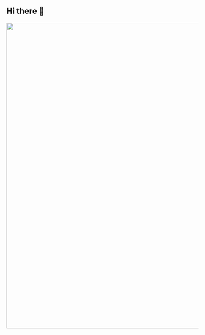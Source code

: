 ## Hi there 👋
<div id="header" align="center">
  <img decoding="async" src="https://github.com/edmundravn/edmundravn/edit/main/black_banner.png" width="800"/>
</div>
<!--
**edmundravn/edmundravn** is a ✨ _special_ ✨ repository because its `README.md` (this file) appears on your GitHub profile.

Here are some ideas to get you started:

- 🔭 I’m currently working on ...
- 🌱 I’m currently learning ...
- 👯 I’m looking to collaborate on ...
- 🤔 I’m looking for help with ...
- 💬 Ask me about ...
- 📫 How to reach me: ...
- 😄 Pronouns: ...
- ⚡ Fun fact: ...
-->
